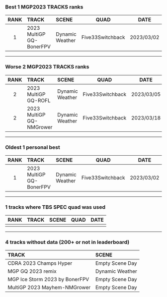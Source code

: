 ### Best 1 MGP2023 TRACKS ranks
|RANK|TRACK|SCENE|QUAD|DATE|
|:---:|:---|:---|:---:|:---:|
|1|2023 MultiGP GQ-BonerFPV|Dynamic Weather|Five33Switchback|2023/03/02|
---
### Worse 2 MGP2023 TRACKS ranks
|RANK|TRACK|SCENE|QUAD|DATE|
|:---:|:---|:---|:---:|:---:|
|2|2023 MultiGP GQ-ROFL|Dynamic Weather|Five33Switchback|2023/03/05|
|2|2023 MultiGP GQ-NMGrower|Dynamic Weather|Five33Switchback|2023/03/18|
---
### Oldest 1 personal best
|RANK|TRACK|SCENE|QUAD|DATE|
|:---:|:---|:---|:---:|:---:|
|1|2023 MultiGP GQ-BonerFPV|Dynamic Weather|Five33Switchback|2023/03/02|
---
### 1 tracks where TBS SPEC quad was used
|RANK|TRACK|SCENE|QUAD|DATE|
|:---:|:---|:---|:---:|:---:|
||||||
---
### 4 tracks without data (200+ or not in leaderboard)
|TRACK|SCENE|
|:---|:---|
|CDRA 2023  Champs Hyper|Empty Scene Day|
|MGP GQ 2023 remix|Dynamic Weather|
|MGP Ice Storm 2023 by BonerFPV|Empty Scene Day|
|MultiGP 2023 Mayhem-NMGrower|Empty Scene Day|
